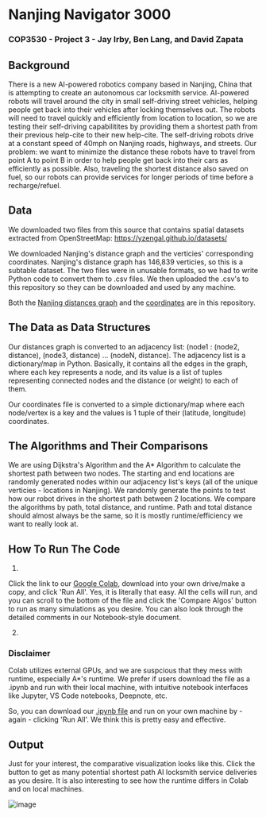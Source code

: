 # Nanjing Navigator 3000

### COP3530 - Project 3 - Jay Irby, Ben Lang, and David Zapata

## Background

There is a new AI-powered robotics company based in Nanjing, China that is attempting to create an autonomous car locksmith service. AI-powered robots will travel around the city
in small self-driving street vehicles, helping people get back into their vehicles after locking themselves out. The robots will need to travel quickly and efficiently from location 
to location, so we are testing their self-driving capabilitites by providing them a shortest path from their previous help-cite to their new help-cite. The self-driving robots drive at a
constant speed of 40mph on Nanjing roads, highways, and streets. Our problem: we want to minimize the distance these robots have to travel from point A to point B in order to help people get back
into their cars as efficiently as possible. Also, traveling the shortest distance also saved on fuel, so our robots can provide services for longer periods of time before a recharge/refuel. 


## Data 

We downloaded two files from this source that contains spatial datasets extracted from OpenStreetMap:  https://yzengal.github.io/datasets/

We downloaded Nanjing's distance graph and the verticies' corresponding coordinates. Nanjing's distance graph has 146,839 verticies, so this is a subtable dataset. The two files were in unusable
formats, so we had to write Python code to convert them to .csv files. We then uploaded the .csv's to this repository so they can be downloaded and used by any machine. 

Both the [Nanjing distances graph](https://github.com/jayirby2/DSA-Project-3---Nanjing-Navigator-3000-/blob/main/Nanjing_distances.csv) and the [coordinates](https://github.com/jayirby2/DSA-Project-3---Nanjing-Navigator-3000-/blob/main/coordinates.csv)
are in this repository. 

## The Data as Data Structures

Our distances graph is converted to an adjacency list: (node1 : (node2, distance), (node3, distance) ... (nodeN, distance). The adjacency list is a dictionary/map in Python. 
Basically, it contains all the edges in the graph, where each key represents a node, and its value is a list of tuples representing connected nodes and the distance (or weight) to each of them.

Our coordinates file is converted to a simple dictionary/map where each node/vertex is a key and the values is 1 tuple of their (latitude, longitude) coordinates.

## The Algorithms and Their Comparisons

We are using Dijkstra's Algorithm and the A* Algorithm to calculate the shortest path between two nodes. The starting and end locations are randomly generated nodes within our adjacency list's
keys (all of the unique verticies - locations in Nanjing). We randomly generate the points to test how our robot drives in the shortest path between 2 locations. We compare the 
algorithms by path, total distance, and runtime. Path and total distance should almost always be the same, so it is mostly runtime/efficiency we want to really look at.

## How To Run The Code

1.
Click the link to our [Google Colab](https://colab.research.google.com/drive/1r6pq1RWUnhrhGgxawIRa4uRkzXRJmTQE?usp=sharing), download into your own drive/make a copy, and click 'Run All'. 
Yes, it is literally that easy. All the cells will run, and you can scroll to the bottom of the file and click the 'Compare Algos' button to run as many simulations as you desire. 
You can also look through the detailed comments in our Notebook-style document. 

2.
### **Disclaimer**

Colab utilizes external GPUs, and we are suspcious that they mess with runtime, especially A*'s runtime. We prefer if users download the file as a .ipynb and run with their local machine, 
with intuitive notebook interfaces like Jupyter, VS Code notebooks, Deepnote, etc. 


So, you can download our [.ipynb file](https://github.com/jayirby2/DSA-Project-3---Nanjing-Navigator-3000-/blob/main/Nanjing_Navigator_3000.ipynb) and run on your own machine by - again -
clicking 'Run All'. We think this is pretty easy and effective.

## Output

Just for your interest, the comparative visualization looks like this. Click the button to get as many potential shortest path AI locksmith service deliveries as you desire. It is also interesting to
see how the runtime differs in Colab and on local machines. 

![image](https://github.com/user-attachments/assets/a3e24ab2-8450-4fb7-a6cb-20779dadd4e7)

